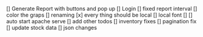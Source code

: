[] Generate Report with buttons and pop up
[] Login
[] fixed report interval
[] color the graps
[] renaming
[x] every thing should be local
    [] local font
    [] 
[] auto start apache serve
[] add other todos
[] inventory fixes
[] pagination fix
[] update stock data
[] json changes